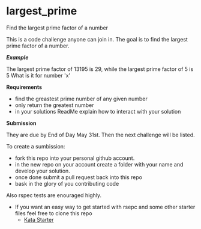largest_prime
=============

Find the largest prime factor of a number



This is a code challenge anyone can join in. The goal is to find the largest prime factor of a number.

***Example***

The largest prime factor of 13195 is 29, while the largest prime factor of 5 is 5
What is it for number 'x'

**Requirements**

* find the greastest prime number of any given number
* only return the greatest number
* in your solutions ReadMe explain how to interact with your solution


**Submission**

They are due by End of Day May 31st. Then the next challenge will be listed.

To create a sumbission:

* fork this repo into your personal github account.
* in the new repo on your account create a folder with your name and develop your solution.
* once done submit a pull request back into this repo
* bask in the glory of you contributing code


Also rspec tests are enouraged highly.

* If you want an easy way to get started with rsepc and some other starter files feel free to clone this repo
  * [Kata Starter](http://github.com/abrahamoshel/kata_starter)
